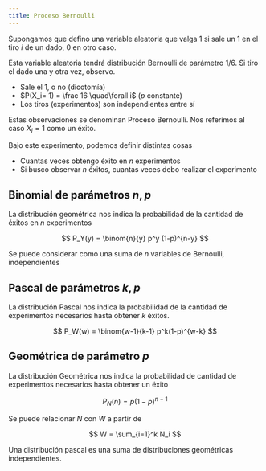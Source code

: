 ```yaml
---
title: Proceso Bernoulli
---
```


Supongamos que defino una variable aleatoria que valga $1$ si sale un $1$ en el tiro $i$ de un dado, $0$ en otro caso.

Esta variable aleatoria tendrá distribución Bernoulli de parámetro $1/6$. Si tiro el dado una y otra vez, observo.

- Sale el $1$, o no (dicotomía)
- $P(X_i= 1) = \frac 16 \quad\forall i$ ($p$ constante)
- Los tiros (experimentos) son independientes entre sí

Estas observaciones se denominan Proceso Bernoulli. Nos referimos al caso $X_i = 1$ como un éxito.

Bajo este experimento, podemos definir distintas cosas

- Cuantas veces obtengo éxito en $n$ experimentos
- Si busco observar $n$ éxitos, cuantas veces debo realizar el experimento

## Binomial de parámetros $n, p$

La distribución geométrica nos indica la probabilidad de la cantidad de éxitos en $n$ experimentos

$$
P_Y(y) = \binom{n}{y} p^y (1-p)^{n-y}
$$

Se puede considerar como una suma de $n$ variables de Bernoulli, independientes

## Pascal de parámetros $k, p$

La distribución Pascal nos indica la probabilidad de la cantidad de experimentos necesarios hasta obtener $k$ éxitos.

$$
P_W(w) = \binom{w-1}{k-1} p^k(1-p)^{w-k}
$$

## Geométrica de parámetro $p$

La distribución Geométrica nos indica la probabilidad de cantidad de experimentos necesarios hasta obtener un éxito

$$
P_N(n) = p (1-p)^{n-1}
$$

Se puede relacionar $N$ con $W$ a partir de

$$
W = \sum_{i=1}^k N_i
$$

Una distribución pascal es una suma de distribuciones geométricas independientes.

